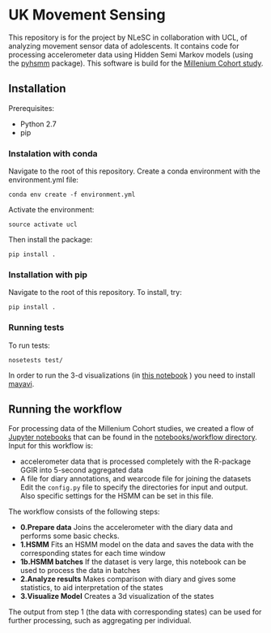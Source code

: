 # UK Movement Sensing
This repository is for the project by NLeSC in collaboration with UCL, of analyzing movement sensor data of adolescents. It contains code for processing accelerometer data using Hidden Semi Markov models (using the [pyhsmm](https://github.com/mattjj/pyhsmm) package). This software is build for the [Millenium Cohort study](http://www.cls.ioe.ac.uk/page.aspx?sitesectionid=851).

## Installation
Prerequisites:
*  Python 2.7
* pip

### Instalation with conda
Navigate to the root of this repository. Create a conda environment with the environment.yml file:
 
`conda env create -f environment.yml`

Activate the environment:

`source activate ucl`

Then install the package:

`pip install .`

### Installation with pip
Navigate to the root of this repository. To install, try:

`pip install .`

### Running tests
To run tests:

`nosetests test/`

In order to run the 3-d visualizations (in [this notebook](https://github.com/NLeSC/UKMovementSensing/blob/master/notebooks/workflow/3_Visualization.ipynb) ) you need to install [mayavi](http://docs.enthought.com/mayavi/mayavi/installation.html).

## Running the workflow
For processing data of the Millenium Cohort studies, we created a flow of [Jupyter notebooks](http://jupyter.org) that can be found in the [notebooks/workflow directory](https://github.com/NLeSC/UKMovementSensing/tree/master/notebooks/workflow). 
Input for this workflow is:
* accelerometer data that is processed completely with the R-package GGIR into 5-second aggregated data
* A file for diary annotations, and wearcode file for joining the datasets
Edit the `config.py` file to specify the directories for input and output. Also specific settings for the HSMM can be set in this file.

The workflow consists of the following steps:
* **0.Prepare data** Joins the accelerometer with the diary data and performs some basic checks. 
* **1.HSMM** Fits an HSMM model on the data and saves the data with the corresponding states for each time window
* **1b.HSMM batches** If the dataset is very large, this notebook can be used to process the data in batches
* **2.Analyze results** Makes comparison with diary and gives some statistics, to aid interpretation of the states
* **3.Visualize Model** Creates a 3d visualization of the states

The output from step 1 (the data with corresponding states) can be used for further processing, such as aggregating per individual.
